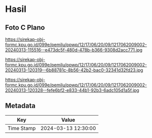# Hasil

## Foto C Plano

https://sirekap-obj-formc.kpu.go.id/099e/pemilu/ppwp/12/17/06/20/09/1217062009002-20240313-115516--e473dc5f-480d-478b-b366-9308d2acc771.jpg

https://sirekap-obj-formc.kpu.go.id/099e/pemilu/ppwp/12/17/06/20/09/1217062009002-20240313-120319--6b88781c-8b56-42b2-bac0-32341d32fd23.jpg

https://sirekap-obj-formc.kpu.go.id/099e/pemilu/ppwp/12/17/06/20/09/1217062009002-20240313-120328--fefe6bf2-e833-44b1-92b3-6adc105d1a5f.jpg


## Metadata

| Key        | Value               |
| ---------- | ------------------- |
| Time Stamp | 2024-03-13 12:30:00 |



